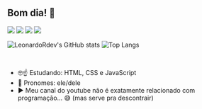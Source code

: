 ## Bom dia! 🤗

 <a href="https://www.youtube.com/@ToddyComMococa/featured" target="_blank"><img src="https://img.shields.io/badge/YouTube-FF0000?style=for-the-badge&logo=youtube&logoColor=white" target="_blank"></a>
 	<a href="https://api.whatsapp.com/send?1=pt_BR&phone=5511933347263" target="_blank"><img src="https://img.shields.io/badge/WhatsApp-25D366?style=for-the-badge&logo=whatsapp&logoColor=white" target="_blank"></a>
  <a href = "leonardorochaconstantino@gmail.com"><img src="https://img.shields.io/badge/Gmail-D14836?style=for-the-badge&logo=gmail&logoColor=white" target="_blank"></a>
  <a href="https://www.linkedin.com/in/leonardo-rocha-constantino-4aa643265/" target="_blank"><img src="https://img.shields.io/badge/-LinkedIn-%230077B5?style=for-the-badge&logo=linkedin&logoColor=white" target="_blank"></a> 

![LeonardoRdev's GitHub stats](https://github-readme-stats.vercel.app/api?username=LeonardoRdev&show_icons=true&theme=moltack)
![Top Langs](https://github-readme-stats.vercel.app/api/top-langs/?username=LeonardoRdev&layout=compact&theme=moltack)

<br>

- 🤓☝️ Estudando: HTML, CSS e JavaScript
- 🤠 Pronomes: ele/dele
- ▶️ Meu canal do youtube não é exatamente relacionado com programação... 😅 (mas serve pra descontrair)


